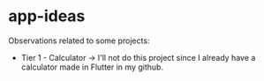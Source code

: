 # app-ideas

Observations related to some projects:
- Tier 1 - Calculator -> I'll not do this project since I already have a calculator made in Flutter in my github.

